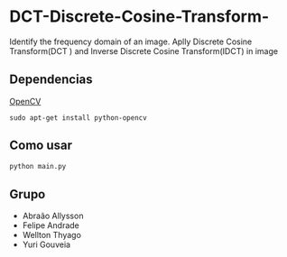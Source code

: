 # DCT-Discrete-Cosine-Transform-
Identify the frequency domain of an image. Aplly Discrete Cosine Transform(DCT ) and  Inverse Discrete Cosine Transform(IDCT) in image



## Dependencias
[OpenCV](https://docs.opencv.org/3.0-beta/index.html)
```
sudo apt-get install python-opencv
```


## Como usar

```sh
python main.py 
```

## Grupo
- Abraão Allysson
- Felipe Andrade
- Wellton Thyago
- Yuri Gouveia
